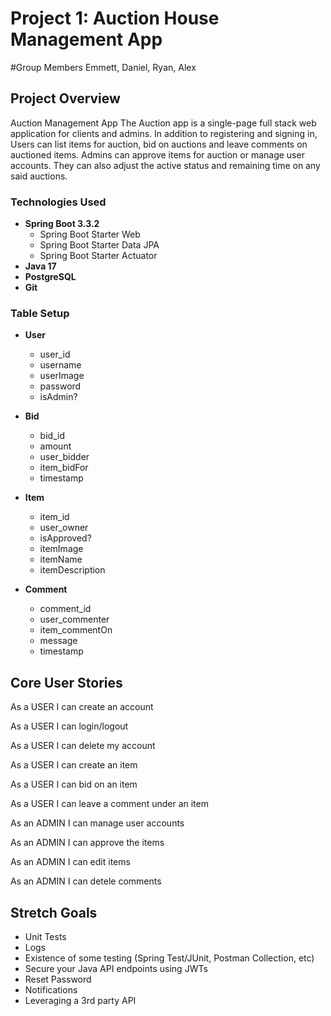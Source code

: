 # Project 1: Auction House Management App
#Group Members
Emmett, Daniel, Ryan, Alex

## Project Overview

Auction Management App
The Auction app is a single-page full stack web application for clients and admins. In addition to registering and signing in, Users can list items for auction, bid on auctions and leave comments on auctioned items. Admins can approve items for auction or manage user accounts. They can also adjust the active status and remaining time on any said auctions.

### Technologies Used

- **Spring Boot 3.3.2**
  - Spring Boot Starter Web
  - Spring Boot Starter Data JPA
  - Spring Boot Starter Actuator
- **Java 17**
- **PostgreSQL**
- **Git**

### Table Setup

- **User**
	- user_id
	- username
  	- userImage
	- password
	- isAdmin?
	
- **Bid**
	- bid_id
	- amount
	- user_bidder
	- item_bidFor
	- timestamp
 
- **Item**
  - item_id
  - user_owner
  - isApproved?
  - itemImage
  - itemName
  - itemDescription
 
- **Comment**
	- comment_id
	- user_commenter
	- item_commentOn
	- message
	- timestamp

## Core User Stories

As a USER I can create an account

As a USER I can login/logout

As a USER I can delete my account

As a USER I can create an item

As a USER I can bid on an item

As a USER I can leave a comment under an item

As an ADMIN I can manage user accounts

As an ADMIN I can approve the items

As an ADMIN I can edit items

As an ADMIN I can detele comments

## Stretch Goals

- Unit Tests
- Logs
- Existence of some testing (Spring Test/JUnit, Postman Collection, etc)
- Secure your Java API endpoints using JWTs
- Reset Password
- Notifications
- Leveraging a 3rd party API
 
